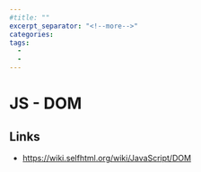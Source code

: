 ```yaml
---
#title: ""
excerpt_separator: "<!--more-->"
categories:
tags:
  - 
  - 
---
```



# JS - DOM



## Links

* https://wiki.selfhtml.org/wiki/JavaScript/DOM



